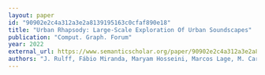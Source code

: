```yaml
---
layout: paper
id: "90902e2c4a312a3e2a8139195163c0cfaf890e18"
title: "Urban Rhapsody: Large‐Scale Exploration Of Urban Soundscapes"
publication: "Comput. Graph. Forum"
year: 2022
external_url: https://www.semanticscholar.org/paper/90902e2c4a312a3e2a8139195163c0cfaf890e18
authors: "J. Rulff, Fábio Miranda, Maryam Hosseini, Marcos Lage, M. Cartwright, Graham Dove, J. Bello, Cláudio T. Silva"
---
```

